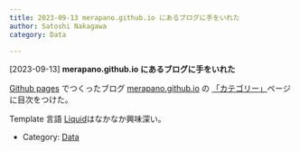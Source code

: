 ```yaml
---
title: 2023-09-13 merapano.github.io にあるブログに手をいれた
author: Satoshi Nakagawa
category: Data

---
```


[2023-09-13] **merapano.github.io にあるブログに手をいれた** 

 [Github pages](https://docs.github.com/ja/pages/getting-started-with-github-pages/about-github-pages) でつくったブログ
[merapano.github.io](https://merapano.github.io/) の
[「カテゴリー」](https://merapano.github.io/categories.html)ページに目次をつけた。

 Template 言語
[Liquid](https://jekyllrb-ja.github.io/docs/liquid/)はなかなか興味深い。

- Category: [Data](https://merapano.github.io/categories.html#Data)

